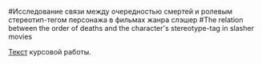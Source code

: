 #Исследование связи между очередностью смертей и ролевым стереотип-тегом персонажа в фильмах жанра слэшер
#The relation  between the order of deaths and the character's stereotype-tag in slasher movies

[Текст](https://github.com/edouardmiller/Coursework/blob/main/Курсовая.docx) курсовой работы.
